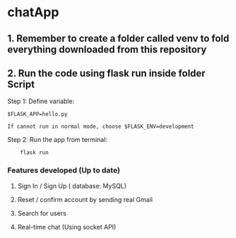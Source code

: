 # chatApp

<h2>1. Remember to create a folder called venv to fold everything downloaded from this repository</h2>

<h2>2. Run the code using flask run inside folder Script</h2>

Step 1: Define variable:

    $FLASK_APP=hello.py
    
    If cannot run in normal mode, choose $FLASK_ENV=development
    
Step 2: Run the app from terminal: 
        
        flask run
        
        
        
 <h3> Features developed (Up to date) </h3>
 
 1. Sign In / Sign Up ( database: MySQL)
 
 2. Reset / confirm account by sending real Gmail
 
 3. Search for users
 
 4. Real-time chat (Using socket API)
    

